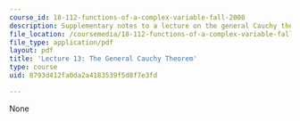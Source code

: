 ```yaml
---
course_id: 18-112-functions-of-a-complex-variable-fall-2008
description: Supplementary notes to a lecture on the general Cauchy theorem.
file_location: /coursemedia/18-112-functions-of-a-complex-variable-fall-2008/8793d412fa0da2a4183539f5d8f7e3fd_lecture13.pdf
file_type: application/pdf
layout: pdf
title: 'Lecture 13: The General Cauchy Theorem'
type: course
uid: 8793d412fa0da2a4183539f5d8f7e3fd

---
```

None